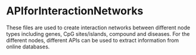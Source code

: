 # APIforInteractionNetworks

These files are used to create interaction networks between different node types including genes, CpG sites/islands, compound and diseases.
For the different nodes, different APIs can be used to extract information from online databases.
